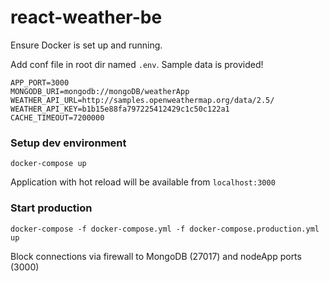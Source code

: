 # react-weather-be

Ensure Docker is set up and running.

Add conf file in root dir named `.env`. Sample data is provided!
```
APP_PORT=3000
MONGODB_URI=mongodb://mongoDB/weatherApp
WEATHER_API_URL=http://samples.openweathermap.org/data/2.5/
WEATHER_API_KEY=b1b15e88fa797225412429c1c50c122a1
CACHE_TIMEOUT=7200000
```

### Setup dev environment 
```
docker-compose up
```

Application with hot reload will be available from `localhost:3000`

### Start production 
```
docker-compose -f docker-compose.yml -f docker-compose.production.yml up
```

Block connections via firewall to MongoDB (27017) and nodeApp ports (3000)